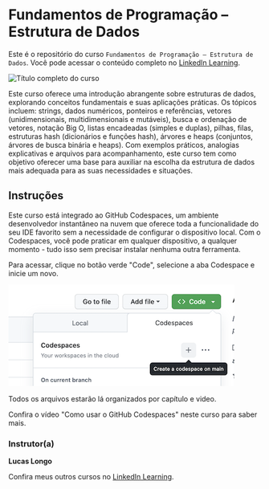 # Fundamentos de Programação – Estrutura de Dados

Este é o repositório do curso `Fundamentos de Programação – Estrutura de Dados`. Você pode acessar o conteúdo completo no [LinkedIn Learning][lil-course-url]. 

![Título completo do curso][lil-thumbnail-url] 

Este curso oferece uma introdução abrangente sobre estruturas de dados, explorando conceitos fundamentais e suas aplicações práticas. Os tópicos incluem: strings, dados numéricos, ponteiros e referências, vetores (unidimensionais, multidimensionais e mutáveis), busca e ordenação de vetores, notação Big O, listas encadeadas (simples e duplas), pilhas, filas, estruturas hash (dicionários e funções hash), árvores e heaps (conjuntos, árvores de busca binária e heaps). Com exemplos práticos, analogias explicativas e arquivos para acompanhamento, este curso tem como objetivo oferecer uma base para auxiliar na escolha da estrutura de dados mais adequada para as suas necessidades e situações.

## Instruções 

Este curso está integrado ao GitHub Codespaces, um ambiente desenvolvedor instantâneo na nuvem que oferece toda a funcionalidade do seu IDE favorito sem a necessidade de configurar o dispositivo local. Com o Codespaces, você pode praticar em qualquer dispositivo, a qualquer momento - tudo isso sem precisar instalar nenhuma outra ferramenta. 

Para acessar, clique no botão verde "Code", selecione a aba Codespace e inicie um novo. 

![0](CodespacesInstruction.png)

Todos os arquivos estarão lá organizados por capítulo e video.

Confira o vídeo "Como usar o GitHub Codespaces" neste curso para saber mais.

### Instrutor(a) 

**Lucas Longo** 

Confira meus outros cursos no [LinkedIn Learning](https://www.linkedin.com/learning/instructors/lucas-longo). 

[0]: # (Replace these placeholder URLs with actual course URLs) 
[lil-course-url]: https://www.linkedin.com/learning/building-a-graphql-project-with-react-js 
[lil-thumbnail-url]: https://cdn.lynda.com/course/2875095/2875095-1615224395432-16x9.jpg 
[Veja onde clicar]: https://github.com/LinkedInLearning/Fundamentos-Programacao-Estruturas-Dados-2600255/blob/main/CodespacesInstruction.png?raw=true

[1]: # (End of BP-Instruction ###############################################################################################) 
